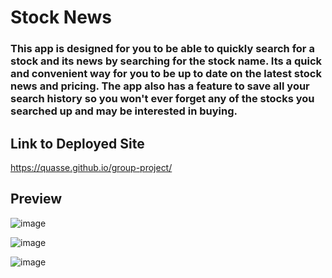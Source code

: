 # Stock News

### This app is designed for you to be able to quickly search for a stock and its news by searching for the stock name. Its a quick and convenient way for you to be up to date on the latest stock news and pricing. The app also has a feature to save all your search history so you won't ever forget any of the stocks you searched up and may be interested in buying.

## Link to Deployed Site

https://quasse.github.io/group-project/

## Preview

![image](https://user-images.githubusercontent.com/82910772/122694132-4632f400-d1f1-11eb-85d1-81aa18af7f94.jpeg)

![image](https://user-images.githubusercontent.com/82910772/122694157-5b0f8780-d1f1-11eb-8ff9-05426b2946be.jpeg)

![image](https://user-images.githubusercontent.com/82910772/122694186-724e7500-d1f1-11eb-9eae-f17f0bac0f79.jpeg)
